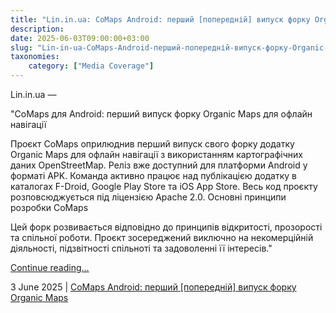 ```yaml
---
title: "Lin.in.ua: CoMaps Android: перший [попередній] випуск форку Organic Maps"
description: 
date: 2025-06-03T09:00:00+03:00
slug: "Lin-in-ua-CoMaps-Android-перший-попередній-випуск-форку-Organic-Maps"
taxonomies:
    category: ["Media Coverage"]
---
```


Lin.in.ua — 
 

"CoMaps для Android: перший випуск форку Organic Maps для офлайн навігації

Проєкт CoMaps оприлюднив перший випуск свого форку додатку Organic Maps для офлайн навігації з використанням картографічних даних OpenStreetMap. Реліз вже доступний для платформи Android у форматі APK. Команда активно працює над публікацією додатку в каталогах F-Droid, Google Play Store та iOS App Store. Весь код проєкту розповсюджується під ліцензією Apache 2.0.
Основні принципи розробки CoMaps

Цей форк розвивається відповідно до принципів відкритості, прозорості та спільної роботи. Проєкт зосереджений виключно на некомерційній діяльності, підзвітності спільноті та задоволенні її інтересів."

[Continue reading...](https://lin.in.ua/novyny/2025/06/comaps-android-%D0%BF%D0%B5%D1%80%D1%88%D0%B8%D0%B9-%D0%B2%D0%B8%D0%BF%D1%83%D1%81%D0%BA-%D1%84%D0%BE%D1%80%D0%BA%D1%83-organic-maps/)

3 June 2025 | [CoMaps Android: перший [попередній] випуск форку Organic Maps](https://lin.in.ua/novyny/2025/06/comaps-android-%D0%BF%D0%B5%D1%80%D1%88%D0%B8%D0%B9-%D0%B2%D0%B8%D0%BF%D1%83%D1%81%D0%BA-%D1%84%D0%BE%D1%80%D0%BA%D1%83-organic-maps/)